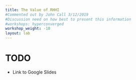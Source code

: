 ```yaml
---
title: The Value of RHHI
#Commented out by John Call 3/12/2019
#Discussion need on how best to present this information
#workshops: hyperconverged
workshop_weight: -10
layout: lab
---
```


# TODO

 - Link to Google Slides

